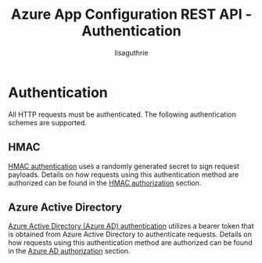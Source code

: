 ﻿---
title: Azure App Configuration REST API - Authentication
description: Reference pages for authentication using the Azure App Configuration REST API
author: lisaguthrie
ms.author: lcozzens
ms.service: azure-app-configuration
ms.topic: reference
ms.date: 08/17/2020
---

# Authentication

All HTTP requests must be authenticated. The following authentication schemes are supported.

## HMAC

[HMAC authentication](./rest-api-authentication-hmac.md) uses a randomly generated secret to sign request payloads. Details on how requests using this authentication method are authorized can be found in the [HMAC authorization](./rest-api-authorization-hmac.md) section.

## Azure Active Directory

[Azure Active Directory (Azure AD) authentication](../active-directory/authentication/overview-authentication.md) utilizes a bearer token that is obtained from Azure Active Directory to authenticate requests. Details on how requests using this authentication method are authorized can be found in the [Azure AD authorization](./rest-api-authorization-azure-ad.md) section.